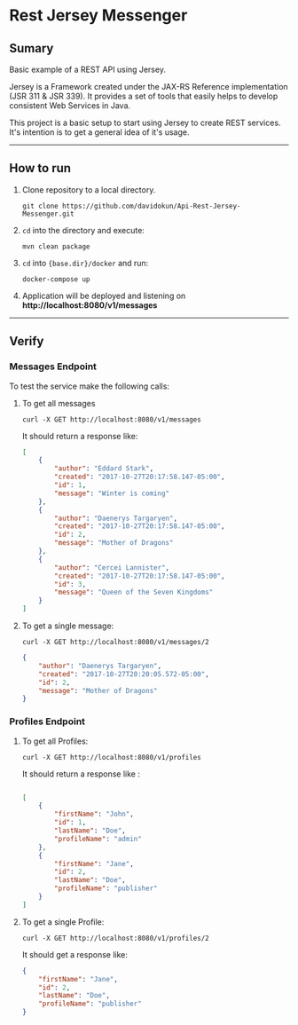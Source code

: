 # Rest Jersey Messenger

## Sumary

Basic example of a REST API using Jersey.
 
Jersey is a Framework created under the JAX-RS Reference implementation (JSR 311 & JSR 339).
It provides a set of tools that easily helps to develop consistent Web Services in Java.

This project is a basic setup to start using Jersey to create REST services. It's intention is to get a general idea of it's usage.

---

## How to run

1. Clone repository to a local directory.

    `git clone https://github.com/davidokun/Api-Rest-Jersey-Messenger.git`
    
2. `cd` into the directory and execute:

    `mvn clean package`
    
3. `cd` into `{base.dir}/docker` and run:

    `docker-compose up`
    
4. Application will be deployed and listening on  **http://localhost:8080/v1/messages**

---

## Verify

### Messages Endpoint

To test the service make the following calls:

1. To get all messages
    
    `curl -X GET http://localhost:8080/v1/messages`

    It should return a response like:
    
    ```Json
    [
        {
            "author": "Eddard Stark",
            "created": "2017-10-27T20:17:58.147-05:00",
            "id": 1,
            "message": "Winter is coming"
        },
        {
            "author": "Daenerys Targaryen",
            "created": "2017-10-27T20:17:58.147-05:00",
            "id": 2,
            "message": "Mother of Dragons"
        },
        {
            "author": "Cercei Lannister",
            "created": "2017-10-27T20:17:58.147-05:00",
            "id": 3,
            "message": "Queen of the Seven Kingdoms"
        }
    ]
    ```
    
2. To get a single message:

    `curl -X GET http://localhost:8080/v1/messages/2`
    
    ```Json
    {
        "author": "Daenerys Targaryen",
        "created": "2017-10-27T20:20:05.572-05:00",
        "id": 2,
        "message": "Mother of Dragons"
    }
    ```
    
### Profiles Endpoint

1. To get all Profiles:

    `curl -X GET http://localhost:8080/v1/profiles`
    
    It should return a response like :
    
    ```Json
    
    [
        {
            "firstName": "John",
            "id": 1,
            "lastName": "Doe",
            "profileName": "admin"
        },
        {
            "firstName": "Jane",
            "id": 2,
            "lastName": "Doe",
            "profileName": "publisher"
        }
    ]
    ```
2. To get a single Profile:

    `curl -X GET http://localhost:8080/v1/profiles/2`
    
    It should get a response like:
    
    ```JSON
    {
        "firstName": "Jane",
        "id": 2,
        "lastName": "Doe",
        "profileName": "publisher"
    }
    ```
 

